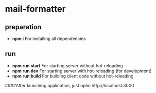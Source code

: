 # mail-formatter

## preparation
* **npm i** For installing all dependencies

## run
* **npm run start** For starting server without hot-reloading
* **npm run dev** For starting server with hot-reloading (for development)
* **npm run build** For building client code without hot-reloading

####After launching application, just open http://localhost:3000
